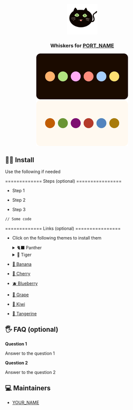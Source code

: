 <div align="center">

<img src="https://raw.githubusercontent.com/Whiskers-Color-Scheme/assets/main/logos/placeholder.png" width="100">

### Whiskers for [PORT_NAME](PORT_WEBSITE)

<div>
    <img src="https://raw.githubusercontent.com/Whiskers-Color-Scheme/assets/f73d25d4aa4480b7c4d593fb6ae8f4288f3fb5c0/previews/panther-preview.svg" width="300">
    <img src="https://raw.githubusercontent.com/Whiskers-Color-Scheme/assets/f73d25d4aa4480b7c4d593fb6ae8f4288f3fb5c0/previews/tiger-preview.svg" width="300">
</div>
</div>

## 👷‍♂️ Install

Use the following if needed

============= Steps (optional) ================

- Step 1

- Step 2

- Step 3

```bash
// Some code
```

============= Links (optional) ================

- Click on the following themes to install them

    <details>
    <summary>🐈‍⬛ Panther</summary>

  - [🍌 Banana]()

  - [🍒 Cherry]()

  - [🫐 Blueberry]()

  - [🥝 Kiwi]()

  - [🍇 Grape]()

  - [🍊 Tangerine]()
    </details>

      <details>
      <summary>🐯 Tiger</summary>

  - [🍌 Banana]()

  - [🍒 Cherry]()

  - [🫐 Blueberry]()

  - [🍇 Grape]()

  - [🥝 Kiwi]()

  - [🍊 Tangerine]()
  </details>

## 🖐️ FAQ (optional)

**Question 1**

Answer to the question 1

**Question 2**

Answer to the question 2

## 💻 Maintainers

- [YOUR_NAME](YOUR_PROFILE_URL)
